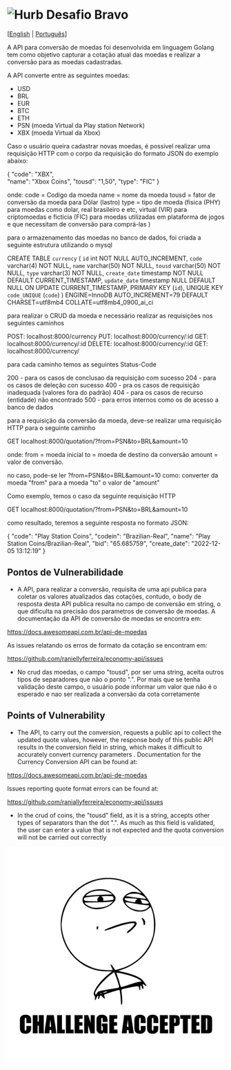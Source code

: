 # <img src="https://avatars1.githubusercontent.com/u/7063040?v=4&s=200.jpg" alt="Hurb" width="24" /> Desafio Bravo

[[English](README.md) | [Português](README.pt.md)]

 A API para conversão de moedas foi desenvolvida em linguagem Golang tem como objetivo capturar a cotação atual das moedas e realizar a conversão para as moedas cadastradas.

 A API converte entre as seguintes moedas:

-   USD
-   BRL
-   EUR
-   BTC
-   ETH
-   PSN (moeda Virtual da Play station Network)
-   XBX (moeda Virtual da Xbox)

Caso o usuário queira cadastrar novas moedas, é possivel realizar uma requisição HTTP com o corpo da requisição do formato JSON do exemplo abaixo:

{
    "code": "XBX",  
    "name": "Xbox Coins",
    "tousd": "1,50",
    "type": "FIC"
}

onde: 
code = Codigo da moeda
name = nome da moeda
tousd = fator de conversão da moeda para Dólar (lastro)
type = tipo de moeda (fisica (PHY) para moedas como dolar, real brasileiro e etc, virtual (VIR) para criptomoedas e ficticia (FIC) para moedas utilizadas em plataforma de jogos e que necessitam de conversão para comprá-las )

para o armazenamento das moedas no banco de dados, foi criada a seguinte estrutura utilizando o mysql
 
CREATE TABLE `currency` (
  `id` int NOT NULL AUTO_INCREMENT,
  `code` varchar(4) NOT NULL,
  `name` varchar(50) NOT NULL,
  `tousd` varchar(50) NOT NULL,
  `type` varchar(3) NOT NULL,
  `create_date` timestamp NOT NULL DEFAULT CURRENT_TIMESTAMP,
  `update_date` timestamp NULL DEFAULT NULL ON UPDATE CURRENT_TIMESTAMP,
  PRIMARY KEY (`id`),
  UNIQUE KEY `code_UNIQUE` (`code`)
) ENGINE=InnoDB AUTO_INCREMENT=79 DEFAULT CHARSET=utf8mb4 COLLATE=utf8mb4_0900_ai_ci


para realizar o CRUD da moeda e necessário realizar as requisições nos seguintes caminhos

POST: localhost:8000/currency
PUT: localhost:8000/currency/:id
GET: localhost:8000/currency/:id
DELETE: localhost:8000/currency/:id
GET: localhost:8000/currency/

para cada caminho temos as seguintes Status-Code

200 - para os casos de conclusao da requisição com sucesso
204 - para os casos de deleção con sucesso
400 - pra os casos de requisição inadequada (valores fora do padrão)
404 - para os casos de recurso (entidade) não encontrado
500 - para erros internos como os de acesso a banco de dados

para a requisição da conversão da moeda, deve-se realizar uma requisição HTTP para o seguinte caminho

GET localhost:8000/quotation/?from=PSN&to=BRL&amount=10

onde:
from = moeda inicial
to = moeda de destino da conversão
amount = valor de conversão.

no caso, pode-se ler ?from=PSN&to=BRL&amount=10 como:
converter da moeda "from" para a moeda "to" o valor de "amount"

Como exemplo, temos o caso da seguinte requisição HTTP

GET localhost:8000/quotation/?from=PSN&to=BRL&amount=10

como resultado, teremos a seguinte resposta no formato JSON:

{
    "code": "Play Station Coins",
    "codein": "Brazilian-Real",
    "name": "Play Station Coins/Brazilian-Real",
    "bid": "65.685759",
    "create_date": "2022-12-05 13:12:19"
}

## Pontos de Vulnerabilidade

- A API, para realizar a conversão, requisita de uma api publica para coletar os valores atualizados das cotações, contudo, o body de resposta desta API publica resulta no campo de conversão em string, o que dificulta na precisão dos parametros de conversão de moedas.
A documentação da API de conversão de moedas se encontra em:

https://docs.awesomeapi.com.br/api-de-moedas

As issues relatando os erros de formato da cotação se encontram em:

https://github.com/raniellyferreira/economy-api/issues

- No crud das moedas, o campo "tousd", por ser uma string, aceita outros tipos de separadores que não o ponto ".". Por mais que se tenha validação deste campo, o usuário pode informar um valor que não é o esperado e nao ser realizada a conversão da cota corretamente

## Points of Vulnerability

- The API, to carry out the conversion, requests a public api to collect the updated quote values, however, the response body of this public API results in the conversion field in string, which makes it difficult to accurately convert currency parameters .
Documentation for the Currency Conversion API can be found at:

https://docs.awesomeapi.com.br/api-de-moedas

Issues reporting quote format errors can be found at:

https://github.com/raniallyferreira/economy-api/issues

- In the crud of coins, the "tousd" field, as it is a string, accepts other types of separators than the dot ".". As much as this field is validated, the user can enter a value that is not expected and the quota conversion will not be carried out correctly

<p align="center">
  <img src="ca.jpg" alt="Challange accepted" />
</p>

